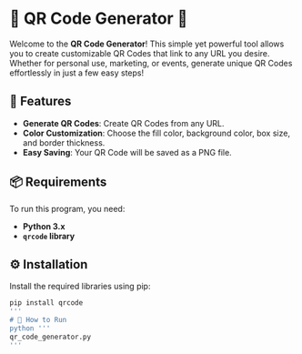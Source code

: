 # 🎉 QR Code Generator 🎉

Welcome to the **QR Code Generator**! This simple yet powerful tool allows you to create customizable QR Codes that link to any URL you desire. Whether for personal use, marketing, or events, generate unique QR Codes effortlessly in just a few easy steps!

## 🌟 Features

- **Generate QR Codes**: Create QR Codes from any URL.
- **Color Customization**: Choose the fill color, background color, box size, and border thickness.
- **Easy Saving**: Your QR Code will be saved as a PNG file.

## 📦 Requirements

To run this program, you need:

- **Python 3.x**
- **`qrcode` library**

## ⚙️ Installation

Install the required libraries using pip:

```bash
pip install qrcode
'''
# 🚀 How to Run
python '''
qr_code_generator.py
'''
